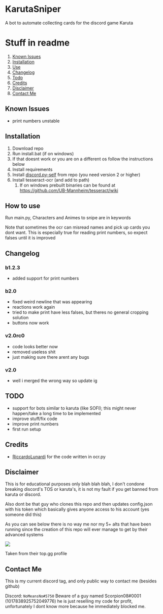 # KarutaSniper
A bot to automate collecting cards for the discord game Karuta


# Stuff in readme

1. [Known Issues](#known-issues)
2. [Installation](#installation)
3. [Use](#how-to-use)
4. [Changelog](#changelog)
5. [Todo](#todo)
6. [Credits](#credits)
7. [Disclaimer](#disclaimer)
8. [Contact Me](#contact-me)

## Known Issues

- print numbers unstable


## Installation

1. Download repo
2. Run install.bat (if on windows)
3. If that doesnt work or you are on a different os follow the instructions below
4. Install requirements
5. Install [discord.py-self](https://github.com/dolfies/discord.py-self) from repo (you need version 2 or higher)
6. Install tesseract-ocr (and add to path)
   1. If on windows prebuilt binaries can be found at https://github.com/UB-Mannheim/tesseract/wiki

## How to use

Run main.py, Characters and Animes to snipe are in keywords


Note that sometimes the ocr can misread names and pick up cards you dont want. This is especially true for reading print numbers, so expect falses until it is improved

## Changelog

### b1.2.3

- added support for print numbers

### b2.0

- fixed weird newline that was appearing
- reactions work again
- tried to make print have less falses, but theres no general cropping solution
- buttons now work

### v2.0rc0

- code looks better now
- removed useless shit
- just making sure there arent any bugs

### v2.0
- well i merged the wrong way so update ig


## TODO

- support for bots similar to karuta (like SOFI); this might never happen/take a long time to be implemented
- improve stuff/fix code
- improve print numbers
- first run setup

## Credits

- [RiccardoLunardi](https://github.com/riccardolunardi/KarutaBotHack) for the code written in ocr.py

## Disclaimer

This is for educational purposes only blah blah blah, I don't condone breaking discord's TOS or karuta's, it is not my fault if you get banned from karuta or discord.

Also dont be that guy who clones this repo and then updates config.json with his token which basically gives anyone access to his account (yes someone did this)

As you can see below there is no way me nor my 5+ alts that have been running since the creation of this repo will ever manage to get by their advanced systems

![](https://raw.githubusercontent.com/NoMeansNowastaken/KarutaSniper/master/images/lmao.png)

Taken from their top.gg profile

## Contact Me
This is my current discord tag, and only public way to contact me (besides github)

Discord: ```NoMeansNo#5750```
Beware of a guy named Scorpion08#0001 (1017838925752049776) he is just reselling my code for profit, unfortunately I dont know more because he immediately blocked me.
